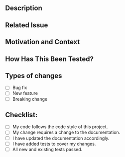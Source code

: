<!--- Provide a general summary of your changes in the Title above -->

## Description

<!--- Describe your changes in detail -->

## Related Issue

<!--- Please link to the issue here: -->

## Motivation and Context

<!--- Why is this change required? What problem does it solve? -->

## How Has This Been Tested?

<!--- Please describe in detail how you tested your changes. -->

## Types of changes

- [ ] Bug fix
- [ ] New feature
- [ ] Breaking change

## Checklist:

- [ ] My code follows the code style of this project.
- [ ] My change requires a change to the documentation.
- [ ] I have updated the documentation accordingly.
- [ ] I have added tests to cover my changes.
- [ ] All new and existing tests passed.
